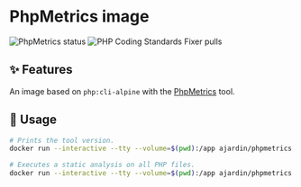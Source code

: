 PhpMetrics image
================
![PhpMetrics status](https://img.shields.io/github/workflow/status/ajardin/docker-images/PhpMetrics%20image?style=for-the-badge)
![PHP Coding Standards Fixer pulls](https://img.shields.io/docker/pulls/ajardin/phpmetrics?style=for-the-badge)

✨ Features
-----------
An image based on `php:cli-alpine` with the [PhpMetrics][1] tool.

🚀 Usage
--------
```bash
# Prints the tool version.
docker run --interactive --tty --volume=$(pwd):/app ajardin/phpmetrics

# Executes a static analysis on all PHP files.
docker run --interactive --tty --volume=$(pwd):/app ajardin/phpmetrics src,tests --report-html="./report" 
```

<!-- Resources -->
[1]: https://github.com/phpmetrics/PhpMetrics

